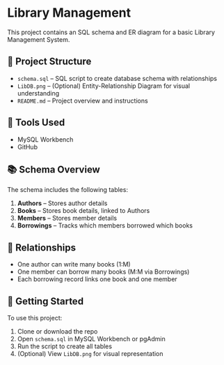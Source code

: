 # Library Management 

This project contains an SQL schema and ER diagram for a basic Library Management System.

## 📁 Project Structure

- `schema.sql` – SQL script to create database schema with relationships
- `LibDB.png` – (Optional) Entity-Relationship Diagram for visual understanding
- `README.md` – Project overview and instructions

## 🧰 Tools Used

- MySQL Workbench
- GitHub

## 📚 Schema Overview

The schema includes the following tables:

1. **Authors** – Stores author details
2. **Books** – Stores book details, linked to Authors
3. **Members** – Stores member details
4. **Borrowings** – Tracks which members borrowed which books

## 🔗 Relationships

- One author can write many books (1:M)
- One member can borrow many books (M:M via Borrowings)
- Each borrowing record links one book and one member

## 🚀 Getting Started

To use this project:

1. Clone or download the repo
2. Open `schema.sql` in MySQL Workbench or pgAdmin
3. Run the script to create all tables
4. (Optional) View `LibDB.png` for visual representation
